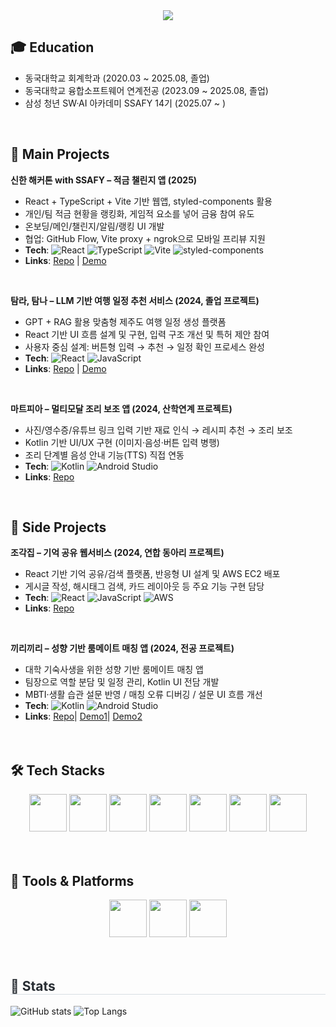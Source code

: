 <div align="center">
  <img src="https://capsule-render.vercel.app/api?type=waving&color=auto&height=180&text=Yerim's%20GITHUB&fontColor=ffffff&fontSize=60" />
</div>

<!-- Education -->
## 🎓 Education
- 동국대학교 회계학과 (2020.03 ~ 2025.08, 졸업)
- 동국대학교 융합소프트웨어 연계전공 (2023.09 ~ 2025.08, 졸업)
- 삼성 청년 SW·AI 아카데미 SSAFY 14기 (2025.07 ~ )

<br>

<!-- Projects -->
## 📌 Main Projects

**신한 해커톤 with SSAFY – 적금 챌린지 앱 (2025)**
- React + TypeScript + Vite 기반 웹앱, styled-components 활용  
- 개인/팀 적금 현황을 랭킹화, 게임적 요소를 넣어 금융 참여 유도  
- 온보딩/메인/챌린지/알림/랭킹 UI 개발  
- 협업: GitHub Flow, Vite proxy + ngrok으로 모바일 프리뷰 지원  
- **Tech**: ![React](https://img.shields.io/badge/React-61DAFB?style=flat&logo=react&logoColor=black) 
  ![TypeScript](https://img.shields.io/badge/TypeScript-3178C6?style=flat&logo=typescript&logoColor=white) 
  ![Vite](https://img.shields.io/badge/Vite-646CFF?style=flat&logo=vite&logoColor=white) 
  ![styled-components](https://img.shields.io/badge/styled--components-DB7093?style=flat&logo=styledcomponents&logoColor=white)
- **Links**: [Repo](https://github.com/YeRimmm-Cho/shinhan_hackathon_FE) \| [Demo](https://www.youtube.com/shorts/6i-mFkp4MJI)

<br>

**탐라, 탐나 – LLM 기반 여행 일정 추천 서비스 (2024, 졸업 프로젝트)**
- GPT + RAG 활용 맞춤형 제주도 여행 일정 생성 플랫폼  
- React 기반 UI 흐름 설계 및 구현, 입력 구조 개선 및 특허 제안 참여  
- 사용자 중심 설계: 버튼형 입력 → 추천 → 일정 확인 프로세스 완성  
- **Tech**: ![React](https://img.shields.io/badge/React-61DAFB?style=flat&logo=react&logoColor=black)
  ![JavaScript](https://img.shields.io/badge/JavaScript-F7DF1E?style=flat&logo=javascript&logoColor=black)
- **Links**: [Repo](https://github.com/YeRimmm-Cho/jjambbong_FE) \| [Demo](youtube.com/watch?v=xXba5srjkrQ&feature=youtu.be)

<br>

**마트피아 – 멀티모달 조리 보조 앱 (2024, 산학연계 프로젝트)**
- 사진/영수증/유튜브 링크 입력 기반 재료 인식 → 레시피 추천 → 조리 보조  
- Kotlin 기반 UI/UX 구현 (이미지·음성·버튼 입력 병행)  
- 조리 단계별 음성 안내 기능(TTS) 직접 연동  
- **Tech**: ![Kotlin](https://img.shields.io/badge/Kotlin-7F52FF?style=flat&logo=kotlin&logoColor=white) 
  ![Android Studio](https://img.shields.io/badge/Android%20Studio-3DDC84?style=flat&logo=androidstudio&logoColor=white)
- **Links**: [Repo](https://github.com/YeRimmm-Cho/FLOW_FE)

<br>

## 🌱 Side Projects

**조각집 – 기억 공유 웹서비스 (2024, 연합 동아리 프로젝트)**
- React 기반 기억 공유/검색 플랫폼, 반응형 UI 설계 및 AWS EC2 배포  
- 게시글 작성, 해시태그 검색, 카드 레이아웃 등 주요 기능 구현 담당  
- **Tech**: ![React](https://img.shields.io/badge/React-61DAFB?style=flat&logo=react&logoColor=black)
  ![JavaScript](https://img.shields.io/badge/JavaScript-F7DF1E?style=flat&logo=javascript&logoColor=black)
  ![AWS](https://img.shields.io/badge/AWS-232F3E?style=flat&logo=amazonaws&logoColor=white)
- **Links**: [Repo](https://github.com/YeRimmm-Cho/jogaczip_CYR)

<br>

**끼리끼리 – 성향 기반 룸메이트 매칭 앱 (2024, 전공 프로젝트)**
- 대학 기숙사생을 위한 성향 기반 룸메이트 매칭 앱
- 팀장으로 역할 분담 및 일정 관리, Kotlin UI 전담 개발  
- MBTI·생활 습관 설문 반영 / 매칭 오류 디버깅 / 설문 UI 흐름 개선  
- **Tech**: ![Kotlin](https://img.shields.io/badge/Kotlin-7F52FF?style=flat&logo=kotlin&logoColor=white) 
  ![Android Studio](https://img.shields.io/badge/Android%20Studio-3DDC84?style=flat&logo=androidstudio&logoColor=white)
- **Links**: [Repo](https://github.com/YeRimmm-Cho/OSSProjCYR)| [Demo1](https://www.youtube.com/shorts/2raDkWlSv1c)| [Demo2](https://www.youtube.com/shorts/YWlupyA0A_I)
<br><br><br>

<!-- Tech Stacks -->
<h2>🛠️ Tech Stacks</h2>
<div align="center">
  <img src="https://cdn.jsdelivr.net/gh/devicons/devicon/icons/html5/html5-original.svg" width="60" height="60"/>
  <img src="https://cdn.jsdelivr.net/gh/devicons/devicon/icons/css3/css3-original.svg" width="60" height="60"/>
  <img src="https://cdn.jsdelivr.net/gh/devicons/devicon/icons/javascript/javascript-original.svg" width="60" height="60"/>
  <img src="https://cdn.jsdelivr.net/gh/devicons/devicon/icons/typescript/typescript-original.svg" width="60" height="60"/>
  <img src="https://cdn.jsdelivr.net/gh/devicons/devicon/icons/react/react-original.svg" width="60" height="60"/>
  <img src="https://cdn.jsdelivr.net/gh/devicons/devicon/icons/python/python-original.svg" width="60" height="60"/>
  <img src="https://cdn.jsdelivr.net/gh/devicons/devicon/icons/kotlin/kotlin-original.svg" width="60" height="60"/>
</div>
<br><br>

<!-- Tools & Platforms -->
<h2>🧰 Tools & Platforms</h2>
<div align="center">
  <!-- Git -->
  <img src="https://cdn.jsdelivr.net/gh/devicons/devicon/icons/git/git-original.svg" width="60" height="60"/>
  
  <!-- Figma -->
  <img src="https://cdn.jsdelivr.net/gh/devicons/devicon/icons/figma/figma-original.svg" width="60" height="60"/>
  
  <!-- Android Studio -->
  <img src="https://cdn.jsdelivr.net/gh/devicons/devicon/icons/androidstudio/androidstudio-original.svg" width="60" height="60"/>
</div>
<br>

<br>

<!-- Stats -->
<h2 style="border-bottom:1px solid #d8dee4; color:#282d33;">🏅 Stats</h2>
<div>
  <img 
    src="https://github-readme-stats.vercel.app/api?username=YeRimmm-Cho&show_icons=true&theme=dracula" 
    alt="GitHub stats" 
  />
  <img 
    src="https://github-readme-stats.vercel.app/api/top-langs/?username=YeRimmm-Cho&layout=compact&theme=dracula" 
    alt="Top Langs" 
  />
</div>
